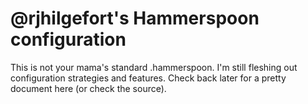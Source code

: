 @rjhilgefort's Hammerspoon configuration
========================================

This is not your mama's standard .hammerspoon. I'm still fleshing out configuration strategies and features. Check back later for a pretty document here (or check the source).
